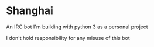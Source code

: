 # Shanghai

An IRC bot I'm building with python 3 as a personal project

I don't hold responsibility for any misuse of this bot
